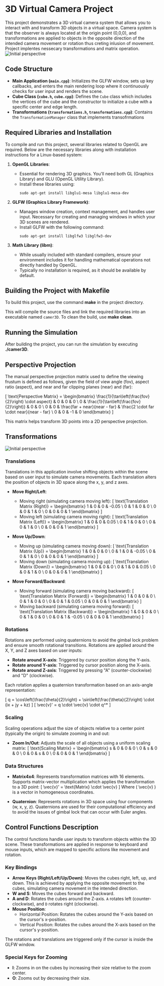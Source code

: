 # 3D Virtual Camera Project

This project demonstrates a 3D virtual camera system that allows you to interact with and transform 3D objects in a virtual space. Camera system is that the observer is always located at the origin point (0,0,0), and transformations are applied to objects in the opposite direction of the intended camera movement or rotation thus creting inlusion of movement. Project implentes nessecary transformations and matrix operation. 
![Initial perspective](img/starting_view.png) 


## Code Structure
- **Main Application (`main.cpp`)**: Initializes the GLFW window, sets up key callbacks, and enters the main rendering loop where it continuously checks for user input and renders the scene.
- **Cube Class (`cube.h`, `cube.cpp`)**: Defines the `Cube` class which includes the vertices of the cube and the constructor to initialize a cube with a specific center and edge length.
- **Transformations (`transformations.h`, `transformations.cpp`)**: Contains the `TransformationManager` class that implements transofrmations


## Required Libraries and Installation

To compile and run this project, several libraries related to OpenGL are required. Below are the necessary libraries along with installation instructions for a Linux-based system:

1. **OpenGL Libraries**:
   - Essential for rendering 3D graphics. You'll need both GL (Graphics Library) and GLU (OpenGL Utility Library).
   - Install these libraries using:
     ```
     sudo apt-get install libglu1-mesa libglu1-mesa-dev
     ```

2. **GLFW (Graphics Library Framework)**:
   - Manages window creation, context management, and handles user input. Necessary for creating and managing windows in which your 3D scenes are rendered.
   - Install GLFW with the following command:
     ```
     sudo apt-get install libglfw3 libglfw3-dev
     ```

3. **Math Library (libm)**:
   - While usually included with standard compilers, ensure your environment includes it for handling mathematical operations not directly handled by OpenGL.
   - Typically no installation is required, as it should be available by default.


## Building the Project with Makefile

To build this project, use the command **make** in the project directory.

This will compile the source files and link the required libraries into an executable named `camer3D`. To clean the build, use **make clean**.

## Running the Simulation

After building the project, you can run the simulation by executing **./camer3D**.

## Perspective Projection

The manual perspective projection matrix used to define the viewing frustum is defined as follows, given the field of view angle \(fov\), aspect ratio \(aspect\), and near and far clipping planes \(near\) and \(far\):

\[
\text{Perspective Matrix} = 
\begin{bmatrix}
\frac{1}{\tan\left(\frac{fov}{2}\right) \cdot aspect} & 0 & 0 & 0 \\
0 & \frac{1}{\tan\left(\frac{fov}{2}\right)} & 0 & 0 \\
0 & 0 & \frac{far + near}{near - far} & \frac{2 \cdot far \cdot near}{near - far} \\
0 & 0 & -1 & 0
\end{bmatrix}
\]

This matrix helps transform 3D points into a 2D perspective projection.

## Transformations
![Initial perspective](img/side_view.png) 
### Translations

Translations in this application involve shifting objects within the scene based on user input to simulate camera movements. Each translation alters the position of objects in 3D space along the x, y, and z axes.

- **Move Right/Left**:
  - Moving right (simulating camera moving left):
    \[
    \text{Translation Matrix (Right)} = 
    \begin{bmatrix}
    1 & 0 & 0 & -0.05 \\
    0 & 1 & 0 & 0 \\
    0 & 0 & 1 & 0 \\
    0 & 0 & 0 & 1 
    \end{bmatrix}
    \]
  - Moving left (simulating camera moving right):
    \[
    \text{Translation Matrix (Left)} = 
    \begin{bmatrix}
    1 & 0 & 0 & 0.05 \\
    0 & 1 & 0 & 0 \\
    0 & 0 & 1 & 0 \\
    0 & 0 & 0 & 1 
    \end{bmatrix}
    \]

- **Move Up/Down**:
  - Moving up (simulating camera moving down):
    \[
    \text{Translation Matrix (Up)} = 
    \begin{bmatrix}
    1 & 0 & 0 & 0 \\
    0 & 1 & 0 & -0.05 \\
    0 & 0 & 1 & 0 \\
    0 & 0 & 0 & 1 
    \end{bmatrix}
    \]
  - Moving down (simulating camera moving up):
    \[
    \text{Translation Matrix (Down)} = 
    \begin{bmatrix}
    1 & 0 & 0 & 0 \\
    0 & 1 & 0 & 0.05 \\
    0 & 0 & 1 & 0 \\
    0 & 0 & 0 & 1 
    \end{bmatrix}
    \]

- **Move Forward/Backward**:
  - Moving forward (simulating camera moving backward):
    \[
    \text{Translation Matrix (Forward)} = 
    \begin{bmatrix}
    1 & 0 & 0 & 0 \\
    0 & 1 & 0 & 0 \\
    0 & 0 & 1 & 0.05 \\
    0 & 0 & 0 & 1 
    \end{bmatrix}
    \]
  - Moving backward (simulating camera moving forward):
    \[
    \text{Translation Matrix (Backward)} = 
    \begin{bmatrix}
    1 & 0 & 0 & 0 \\
    0 & 1 & 0 & 0 \\
    0 & 0 & 1 & -0.05 \\
    0 & 0 & 0 & 1 
    \end{bmatrix}
    \]

### Rotations

Rotations are performed using quaternions to avoid the gimbal lock problem and ensure smooth rotational transitions. Rotations are applied around the X, Y, and Z axes based on user inputs:

- **Rotate around X-axis**: Triggered by cursor position along the Y-axis.
- **Rotate around Y-axis**: Triggered by cursor position along the X-axis.
- **Rotate around Z-axis**: Triggered by pressing "A" (counter-clockwise) and "D" (clockwise).

Each rotation applies a quaternion transformation based on an axis-angle representation:

\[
q = \cos\left(\frac{\theta}{2}\right) + \sin\left(\frac{\theta}{2}\right) \cdot (ix + jy + kz)
\]
\[
\vec{v}' = q \cdot \vec{v} \cdot q^*
\]

### Scaling

Scaling operations adjust the size of objects relative to a center point (typically the origin) to simulate zooming in and out:

- **Zoom In/Out**: Adjusts the scale of all objects using a uniform scaling matrix:
  \[
  \text{Scaling Matrix} = 
  \begin{bmatrix}
  s & 0 & 0 & 0 \\
  0 & s & 0 & 0 \\
  0 & 0 & s & 0 \\
  0 & 0 & 0 & 1
  \end{bmatrix}
  \]

### Data Structures

- **Matrix4x4**: Represents transformation matrices with 16 elements. Supports matrix-vector multiplication which applies the transformation to a 3D point:
  \[
  \vec{v}' = \text{Matrix} \cdot \vec{v}
  \]
  Where \( \vec{v} \) is a vector in homogeneous coordinates.

- **Quaternion**: Represents rotations in 3D space using four components (w, x, y, z). Quaternions are used for their computational efficiency and to avoid the issues of gimbal lock that can occur with Euler angles.


## Control Functions Description
The control functions handle user inputs to transform objects within the 3D scene. These transformations are applied in response to keyboard and mouse inputs, which are mapped to specific actions like movement and rotation.

### Key Bindings

- **Arrow Keys (Right/Left/Up/Down)**: Moves the cubes right, left, up, and down. This is achieved by applying the opposite movement to the cubes, simulating camera movement in the intended direction.
- **W and S**: Moves the cubes forward and backward.
- **A and D**: Rotates the cubes around the Z-axis. `A` rotates left (counter-clockwise), and `D` rotates right (clockwise).
- **Mouse Position**:
  - Horizontal Position: Rotates the cubes around the Y-axis based on the cursor's x-position.
  - Vertical Position: Rotates the cubes around the X-axis based on the cursor's y-position.
  
The rotations and translations are triggered only if the cursor is inside the GLFW window.

### Special Keys for Zooming

- **I**: Zooms in on the cubes by increasing their size relative to the zoom center.
- **O**: Zooms out by decreasing their size.
